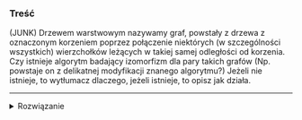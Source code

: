 ### Treść
(JUNK)
Drzewem warstwowym nazywamy graf, powstały z drzewa z oznaczonym korzeniem poprzez połączenie niektórych (w szczególności wszystkich) wierzchołków leżących w takiej samej odległości od korzenia. Czy istnieje algorytm badający izomorfizm dla pary takich grafów (Np. powstaje on z delikatnej modyfikacji znanego algorytmu?) Jeżeli nie istnieje, to wytłumacz dlaczego, jeżeli istnieje, to opisz jak działa.

------
<details><summary>Rozwiązanie</summary>
<p>

